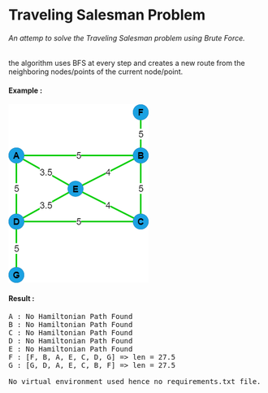 # Traveling Salesman Problem
###### An attemp to solve the Traveling Salesman problem using Brute Force.

the algorithm uses BFS at every step and creates a new route from the neighboring nodes/points of the current node/point.

#### Example : 
![img](example.png)

#### Result :
<pre>
A : No Hamiltonian Path Found
B : No Hamiltonian Path Found
C : No Hamiltonian Path Found
D : No Hamiltonian Path Found
E : No Hamiltonian Path Found
F : [F, B, A, E, C, D, G] => len = 27.5
G : [G, D, A, E, C, B, F] => len = 27.5

No virtual environment used hence no requirements.txt file.